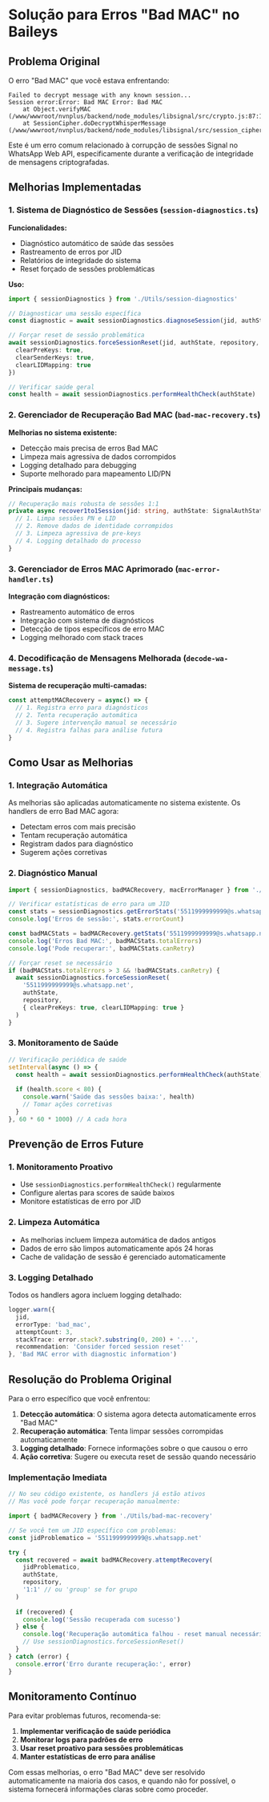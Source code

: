 # Solução para Erros "Bad MAC" no Baileys

## Problema Original

O erro "Bad MAC" que você estava enfrentando:

```
Failed to decrypt message with any known session...
Session error:Error: Bad MAC Error: Bad MAC
    at Object.verifyMAC (/www/wwwroot/nvnplus/backend/node_modules/libsignal/src/crypto.js:87:15)
    at SessionCipher.doDecryptWhisperMessage (/www/wwwroot/nvnplus/backend/node_modules/libsignal/src/session_cipher.js:250:16)
```

Este é um erro comum relacionado à corrupção de sessões Signal no WhatsApp Web API, especificamente durante a verificação de integridade de mensagens criptografadas.

## Melhorias Implementadas

### 1. Sistema de Diagnóstico de Sessões (`session-diagnostics.ts`)

**Funcionalidades:**
- Diagnóstico automático de saúde das sessões
- Rastreamento de erros por JID
- Relatórios de integridade do sistema
- Reset forçado de sessões problemáticas

**Uso:**
```typescript
import { sessionDiagnostics } from './Utils/session-diagnostics'

// Diagnosticar uma sessão específica
const diagnostic = await sessionDiagnostics.diagnoseSession(jid, authState, repository)

// Forçar reset de sessão problemática
await sessionDiagnostics.forceSessionReset(jid, authState, repository, {
  clearPreKeys: true,
  clearSenderKeys: true,
  clearLIDMapping: true
})

// Verificar saúde geral
const health = await sessionDiagnostics.performHealthCheck(authState)
```

### 2. Gerenciador de Recuperação Bad MAC (`bad-mac-recovery.ts`)

**Melhorias no sistema existente:**
- Detecção mais precisa de erros Bad MAC
- Limpeza mais agressiva de dados corrompidos
- Logging detalhado para debugging
- Suporte melhorado para mapeamento LID/PN

**Principais mudanças:**
```typescript
// Recuperação mais robusta de sessões 1:1
private async recover1to1Session(jid: string, authState: SignalAuthState, repository: SignalRepository) {
  // 1. Limpa sessões PN e LID
  // 2. Remove dados de identidade corrompidos
  // 3. Limpeza agressiva de pre-keys
  // 4. Logging detalhado do processo
}
```

### 3. Gerenciador de Erros MAC Aprimorado (`mac-error-handler.ts`)

**Integração com diagnósticos:**
- Rastreamento automático de erros
- Integração com sistema de diagnósticos
- Detecção de tipos específicos de erro MAC
- Logging melhorado com stack traces

### 4. Decodificação de Mensagens Melhorada (`decode-wa-message.ts`)

**Sistema de recuperação multi-camadas:**
```typescript
const attemptMACRecovery = async() => {
  // 1. Registra erro para diagnósticos
  // 2. Tenta recuperação automática
  // 3. Sugere intervenção manual se necessário
  // 4. Registra falhas para análise futura
}
```

## Como Usar as Melhorias

### 1. Integração Automática

As melhorias são aplicadas automaticamente no sistema existente. Os handlers de erro Bad MAC agora:

- Detectam erros com mais precisão
- Tentam recuperação automática
- Registram dados para diagnóstico
- Sugerem ações corretivas

### 2. Diagnóstico Manual

```typescript
import { sessionDiagnostics, badMACRecovery, macErrorManager } from './Utils'

// Verificar estatísticas de erro para um JID
const stats = sessionDiagnostics.getErrorStats('5511999999999@s.whatsapp.net')
console.log('Erros de sessão:', stats.errorCount)

const badMACStats = badMACRecovery.getStats('5511999999999@s.whatsapp.net')
console.log('Erros Bad MAC:', badMACStats.totalErrors)
console.log('Pode recuperar:', badMACStats.canRetry)

// Forçar reset se necessário
if (badMACStats.totalErrors > 3 && !badMACStats.canRetry) {
  await sessionDiagnostics.forceSessionReset(
    '5511999999999@s.whatsapp.net',
    authState,
    repository,
    { clearPreKeys: true, clearLIDMapping: true }
  )
}
```

### 3. Monitoramento de Saúde

```typescript
// Verificação periódica de saúde
setInterval(async () => {
  const health = await sessionDiagnostics.performHealthCheck(authState)
  
  if (health.score < 80) {
    console.warn('Saúde das sessões baixa:', health)
    // Tomar ações corretivas
  }
}, 60 * 60 * 1000) // A cada hora
```

## Prevenção de Erros Future

### 1. Monitoramento Proativo

- Use `sessionDiagnostics.performHealthCheck()` regularmente
- Configure alertas para scores de saúde baixos
- Monitore estatísticas de erro por JID

### 2. Limpeza Automática

- As melhorias incluem limpeza automática de dados antigos
- Dados de erro são limpos automaticamente após 24 horas
- Cache de validação de sessão é gerenciado automaticamente

### 3. Logging Detalhado

Todos os handlers agora incluem logging detalhado:

```typescript
logger.warn({
  jid,
  errorType: 'bad_mac',
  attemptCount: 3,
  stackTrace: error.stack?.substring(0, 200) + '...',
  recommendation: 'Consider forced session reset'
}, 'Bad MAC error with diagnostic information')
```

## Resolução do Problema Original

Para o erro específico que você enfrentou:

1. **Detecção automática**: O sistema agora detecta automaticamente erros "Bad MAC"
2. **Recuperação automática**: Tenta limpar sessões corrompidas automaticamente
3. **Logging detalhado**: Fornece informações sobre o que causou o erro
4. **Ação corretiva**: Sugere ou executa reset de sessão quando necessário

### Implementação Imediata

```typescript
// No seu código existente, os handlers já estão ativos
// Mas você pode forçar recuperação manualmente:

import { badMACRecovery } from './Utils/bad-mac-recovery'

// Se você tem um JID específico com problemas:
const jidProblematico = '5511999999999@s.whatsapp.net'

try {
  const recovered = await badMACRecovery.attemptRecovery(
    jidProblematico,
    authState,
    repository,
    '1:1' // ou 'group' se for grupo
  )
  
  if (recovered) {
    console.log('Sessão recuperada com sucesso')
  } else {
    console.log('Recuperação automática falhou - reset manual necessário')
    // Use sessionDiagnostics.forceSessionReset()
  }
} catch (error) {
  console.error('Erro durante recuperação:', error)
}
```

## Monitoramento Contínuo

Para evitar problemas futuros, recomenda-se:

1. **Implementar verificação de saúde periódica**
2. **Monitorar logs para padrões de erro**
3. **Usar reset proativo para sessões problemáticas**
4. **Manter estatísticas de erro para análise**

Com essas melhorias, o erro "Bad MAC" deve ser resolvido automaticamente na maioria dos casos, e quando não for possível, o sistema fornecerá informações claras sobre como proceder.